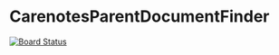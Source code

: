 # CarenotesParentDocumentFinder

[![Board Status](https://dev.azure.com/zerozeroforty/279fc295-6325-405e-b88f-289be095d2b5/a36106d4-af85-48e8-87aa-3af15c2b4e57/_apis/work/boardbadge/e7019153-ff6b-4ce3-921c-dc204211a9e1)](https://dev.azure.com/zerozeroforty/279fc295-6325-405e-b88f-289be095d2b5/_boards/board/t/a36106d4-af85-48e8-87aa-3af15c2b4e57/Backlog%20items/)

